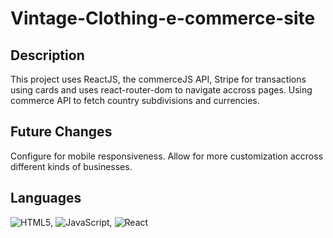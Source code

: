 # Vintage-Clothing-e-commerce-site

## Description

This project uses ReactJS, the commerceJS API, Stripe for transactions using cards and uses react-router-dom to navigate accross pages. Using commerce API to fetch country subdivisions and currencies.

## Future Changes

Configure for mobile responsiveness. Allow for more customization accross different kinds of businesses.

## Languages

  ![HTML5](https://img.shields.io/badge/-HTML5-333333?style=flat&logo=HTML5),   ![JavaScript](https://img.shields.io/badge/-JavaScript-333333?style=flat&logo=javascript),   ![React](https://img.shields.io/badge/-React-333333?style=flat&logo=react)
